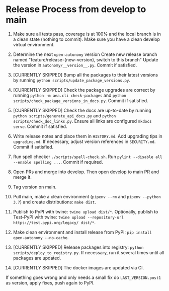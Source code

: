
# Release Process from develop to main

1. Make sure all tests pass, coverage is at 100% and the local branch is in a clean state (nothing to commit). Make sure you have a clean develop virtual environment. 
   
2. Determine the next `open-autonomy` version 
   Create new release branch named "feature/release-{new-version}, switch to this branch"
   Update the version in `autonomy/__version__.py`. Commit if satisfied.

3. [CURRENTLY SKIPPED] Bump all the packages to their latest versions by running `python scripts/update_package_versions.py`.

4. [CURRENTLY SKIPPED] Check the package upgrades are correct by running `python -m aea.cli check-packages` and `python scripts/check_package_versions_in_docs.py`. Commit if satisfied.

5. [CURRENTLY SKIPPED] Check the docs are up-to-date by running `python scripts/generate_api_docs.py` and `python scripts/check_doc_links.py`. Ensure all links are configured `mkdocs serve`. Commit if satisfied.

6. Write release notes and place them in `HISTORY.md`. Add upgrading tips in `upgrading.md`. If necessary, adjust version references in `SECURITY.md`. Commit if satisfied.

7. Run spell checker `./scripts/spell-check.sh`. Run `pylint --disable all --enable spelling ...`. Commit if required.

8. Open PRs and merge into develop. Then open develop to main PR and merge it.

9. Tag version on main.

10. Pull main, make a clean environment (`pipenv --rm` and `pipenv --python 3.7`) and create distributions: `make dist`.

11. Publish to PyPI with twine: `twine upload dist/*`. Optionally, publish to Test-PyPI with twine:
`twine upload --repository-url https://test.pypi.org/legacy/ dist/*`.

12. Make clean environment and install release from PyPI: `pip install open-autonomy --no-cache`.

13. [CURRENTLY SKIPPED] Release packages into registry: `python scripts/deploy_to_registry.py`. If necessary, run it several times until all packages are updated.

14. [CURRENTLY SKIPPED] The docker images are updated via CI.

If something goes wrong and only needs a small fix do `LAST_VERSION.post1` as version, apply fixes, push again to PyPI.